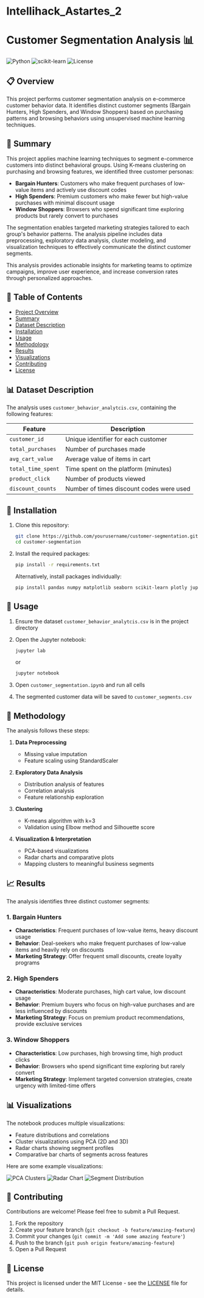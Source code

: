 # Intellihack_Astartes_2

# Customer Segmentation Analysis 📊

![Python](https://img.shields.io/badge/Python-3.6+-blue.svg)
![scikit-learn](https://img.shields.io/badge/scikit--learn-1.0+-orange.svg)
![License](https://img.shields.io/badge/License-MIT-green.svg)

## 📋 Overview

This project performs customer segmentation analysis on e-commerce customer behavior data. It identifies distinct customer segments (Bargain Hunters, High Spenders, and Window Shoppers) based on purchasing patterns and browsing behaviors using unsupervised machine learning techniques.

## 📝 Summary

This project applies machine learning techniques to segment e-commerce customers into distinct behavioral groups. Using K-means clustering on purchasing and browsing features, we identified three customer personas:

- **Bargain Hunters**: Customers who make frequent purchases of low-value items and actively use discount codes
- **High Spenders**: Premium customers who make fewer but high-value purchases with minimal discount usage
- **Window Shoppers**: Browsers who spend significant time exploring products but rarely convert to purchases

The segmentation enables targeted marketing strategies tailored to each group's behavior patterns. The analysis pipeline includes data preprocessing, exploratory data analysis, cluster modeling, and visualization techniques to effectively communicate the distinct customer segments.

This analysis provides actionable insights for marketing teams to optimize campaigns, improve user experience, and increase conversion rates through personalized approaches.

## 📑 Table of Contents

- [Project Overview](#overview)
- [Summary](#summary)
- [Dataset Description](#dataset-description)
- [Installation](#installation)
- [Usage](#usage)
- [Methodology](#methodology)
- [Results](#results)
- [Visualizations](#visualizations)
- [Contributing](#contributing)
- [License](#license)

## 📊 Dataset Description

The analysis uses `customer_behavior_analytcis.csv`, containing the following features:

| Feature | Description |
|---------|-------------|
| `customer_id` | Unique identifier for each customer |
| `total_purchases` | Number of purchases made |
| `avg_cart_value` | Average value of items in cart |
| `total_time_spent` | Time spent on the platform (minutes) |
| `product_click` | Number of products viewed |
| `discount_counts` | Number of times discount codes were used |

## 🔧 Installation

1. Clone this repository:
   ```bash
   git clone https://github.com/yourusername/customer-segmentation.git
   cd customer-segmentation
   ```

2. Install the required packages:
   ```bash
   pip install -r requirements.txt
   ```

   Alternatively, install packages individually:
   ```bash
   pip install pandas numpy matplotlib seaborn scikit-learn plotly jupyterlab
   ```

## 🚀 Usage

1. Ensure the dataset `customer_behavior_analytcis.csv` is in the project directory

2. Open the Jupyter notebook:
   ```bash
   jupyter lab
   ```
   or
   ```bash
   jupyter notebook
   ```

3. Open `customer_segmentation.ipynb` and run all cells

4. The segmented customer data will be saved to `customer_segments.csv`

## 🔬 Methodology

The analysis follows these steps:

1. **Data Preprocessing**
   - Missing value imputation
   - Feature scaling using StandardScaler

2. **Exploratory Data Analysis**
   - Distribution analysis of features
   - Correlation analysis
   - Feature relationship exploration

3. **Clustering**
   - K-means algorithm with k=3
   - Validation using Elbow method and Silhouette score

4. **Visualization & Interpretation**
   - PCA-based visualizations
   - Radar charts and comparative plots
   - Mapping clusters to meaningful business segments

## 📈 Results

The analysis identifies three distinct customer segments:

### 1. Bargain Hunters
- **Characteristics**: Frequent purchases of low-value items, heavy discount usage
- **Behavior**: Deal-seekers who make frequent purchases of low-value items and heavily rely on discounts
- **Marketing Strategy**: Offer frequent small discounts, create loyalty programs

### 2. High Spenders
- **Characteristics**: Moderate purchases, high cart value, low discount usage
- **Behavior**: Premium buyers who focus on high-value purchases and are less influenced by discounts
- **Marketing Strategy**: Focus on premium product recommendations, provide exclusive services

### 3. Window Shoppers
- **Characteristics**: Low purchases, high browsing time, high product clicks
- **Behavior**: Browsers who spend significant time exploring but rarely convert
- **Marketing Strategy**: Implement targeted conversion strategies, create urgency with limited-time offers

## 📊 Visualizations

The notebook produces multiple visualizations:

- Feature distributions and correlations
- Cluster visualizations using PCA (2D and 3D)
- Radar charts showing segment profiles
- Comparative bar charts of segments across features

Here are some example visualizations:

![PCA Clusters](https://via.placeholder.com/600x400?text=PCA+Clusters+Visualization)
![Radar Chart](https://via.placeholder.com/600x400?text=Radar+Chart+of+Segments)
![Segment Distribution](https://via.placeholder.com/600x400?text=Segment+Distribution)

## 🤝 Contributing

Contributions are welcome! Please feel free to submit a Pull Request.

1. Fork the repository
2. Create your feature branch (`git checkout -b feature/amazing-feature`)
3. Commit your changes (`git commit -m 'Add some amazing feature'`)
4. Push to the branch (`git push origin feature/amazing-feature`)
5. Open a Pull Request

## 📜 License

This project is licensed under the MIT License - see the [LICENSE](LICENSE) file for details.
